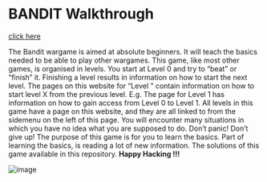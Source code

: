 <h1>BANDIT Walkthrough</h1>
<a href="https://overthewire.org/wargames/bandit/" >click here</a>

The Bandit wargame is aimed at absolute beginners. It will teach the basics needed to be able to play other wargames. This game, like most other games, is organised in levels. You start at Level 0 and try to “beat” or “finish” it. Finishing a level results in information on how to start the next level. The pages on this website for “Level <X>” contain information on how to start level X from the previous level. E.g. The page for Level 1 has information on how to gain access from Level 0 to Level 1. All levels in this game have a page on this website, and they are all linked to from the sidemenu on the left of this page. 
You will encounter many situations in which you have no idea what you are supposed to do. Don’t panic! Don’t give up! The purpose of this game is for you to learn the basics. Part of learning the basics, is reading a lot of new information. 
The solutions of this game available in this repository.
<b>Happy Hacking !!!</b>

![image](https://drive.google.com/uc?export=view&id=10rhYTTkJCY6rM8VF_9yEhNbI0kz3kTNt)


